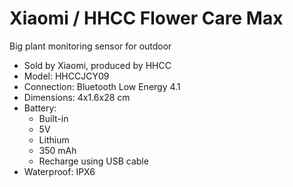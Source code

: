 # Xiaomi / HHCC Flower Care Max

Big plant monitoring sensor for outdoor

- Sold by Xiaomi, produced by HHCC
- Model: HHCCJCY09
- Connection: Bluetooth Low Energy 4.1
- Dimensions: 4x1.6x28 cm
- Battery:
  - Built-in
  - 5V
  - Lithium
  - 350 mAh
  - Recharge using USB cable
- Waterproof: IPX6
